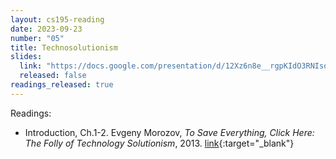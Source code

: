 ```yaml
---
layout: cs195-reading
date: 2023-09-23
number: "05"
title: Technosolutionism
slides:
  link: "https://docs.google.com/presentation/d/12Xz6n8e__rgpKIdO3RNIsoS_KsmNeAIpHBHY6mWU-1s/edit#slide=id.g1f165ddcf1e_0_140"
  released: false
readings_released: true
---
```


Readings:
- Introduction, Ch.1-2. Evgeny Morozov, _To Save Everything, Click Here: The Folly of Technology Solutionism_, 2013. [link](https://drive.google.com/file/d/1GFp_A3ciO5MTe2OBkSsxTeZhvyLk4FoV/view?usp=sharing){:target="\_blank"}
